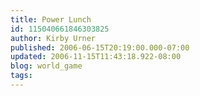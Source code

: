 ```yaml
---
title: Power Lunch
id: 115040661846303825
author: Kirby Urner
published: 2006-06-15T20:19:00.000-07:00
updated: 2006-11-15T11:43:18.922-08:00
blog: world_game
tags: 
---
```


